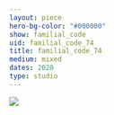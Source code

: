 ```yaml
---
layout: piece
hero-bg-color: "#000000"
show: familial_code
uid: familial_code_74
title: familial_code_74
medium: mixed
dates: 2020
type: studio
---
```


<img src="{{site.baseurl}}img/{{page.type}}/{{page.show}}/{{page.uid}}.jpg" class="piece-photo"/>

